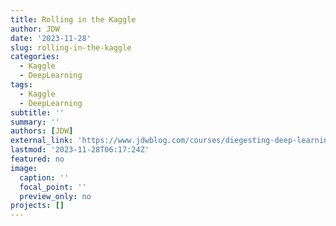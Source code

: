 ```yaml
---
title: Rolling in the Kaggle
author: JDW
date: '2023-11-28'
slug: rolling-in-the-kaggle
categories:
  - Kaggle
  - DeepLearning
tags:
  - Kaggle
  - DeepLearning
subtitle: ''
summary: ''
authors: [JDW]
external_link: 'https://www.jdwblog.com/courses/diegesting-deep-learning/'
lastmod: '2023-11-28T06:17:24Z'
featured: no
image:
  caption: ''
  focal_point: ''
  preview_only: no
projects: []
---
```

